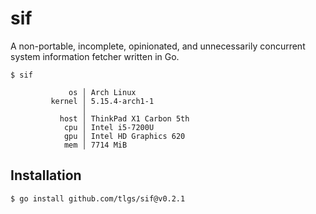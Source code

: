 # sif

A non-portable, incomplete, opinionated, and unnecessarily concurrent
system information fetcher written in Go.

```console
$ sif

             os │ Arch Linux
         kernel │ 5.15.4-arch1-1
                │
           host │ ThinkPad X1 Carbon 5th
            cpu │ Intel i5-7200U
            gpu │ Intel HD Graphics 620
            mem │ 7714 MiB
```

## Installation

```console
$ go install github.com/tlgs/sif@v0.2.1
```
